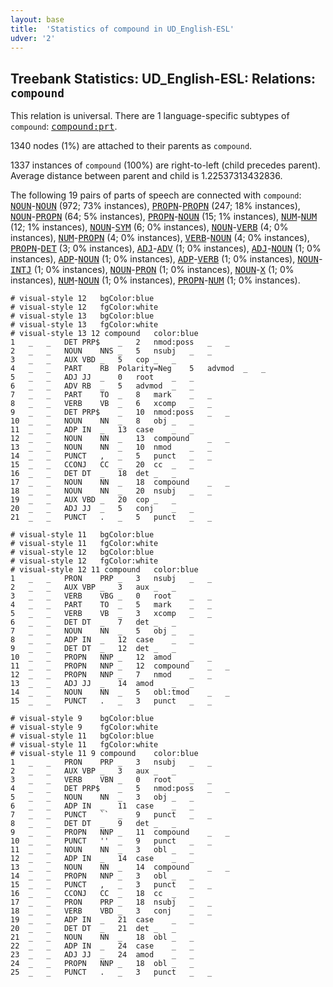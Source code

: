 ```yaml
---
layout: base
title:  'Statistics of compound in UD_English-ESL'
udver: '2'
---
```


## Treebank Statistics: UD_English-ESL: Relations: `compound`

This relation is universal.
There are 1 language-specific subtypes of `compound`: <tt><a href="en_esl-dep-compound-prt.html">compound:prt</a></tt>.

1340 nodes (1%) are attached to their parents as `compound`.

1337 instances of `compound` (100%) are right-to-left (child precedes parent).
Average distance between parent and child is 1.22537313432836.

The following 19 pairs of parts of speech are connected with `compound`: <tt><a href="en_esl-pos-NOUN.html">NOUN</a></tt>-<tt><a href="en_esl-pos-NOUN.html">NOUN</a></tt> (972; 73% instances), <tt><a href="en_esl-pos-PROPN.html">PROPN</a></tt>-<tt><a href="en_esl-pos-PROPN.html">PROPN</a></tt> (247; 18% instances), <tt><a href="en_esl-pos-NOUN.html">NOUN</a></tt>-<tt><a href="en_esl-pos-PROPN.html">PROPN</a></tt> (64; 5% instances), <tt><a href="en_esl-pos-PROPN.html">PROPN</a></tt>-<tt><a href="en_esl-pos-NOUN.html">NOUN</a></tt> (15; 1% instances), <tt><a href="en_esl-pos-NUM.html">NUM</a></tt>-<tt><a href="en_esl-pos-NUM.html">NUM</a></tt> (12; 1% instances), <tt><a href="en_esl-pos-NOUN.html">NOUN</a></tt>-<tt><a href="en_esl-pos-SYM.html">SYM</a></tt> (6; 0% instances), <tt><a href="en_esl-pos-NOUN.html">NOUN</a></tt>-<tt><a href="en_esl-pos-VERB.html">VERB</a></tt> (4; 0% instances), <tt><a href="en_esl-pos-NUM.html">NUM</a></tt>-<tt><a href="en_esl-pos-PROPN.html">PROPN</a></tt> (4; 0% instances), <tt><a href="en_esl-pos-VERB.html">VERB</a></tt>-<tt><a href="en_esl-pos-NOUN.html">NOUN</a></tt> (4; 0% instances), <tt><a href="en_esl-pos-PROPN.html">PROPN</a></tt>-<tt><a href="en_esl-pos-DET.html">DET</a></tt> (3; 0% instances), <tt><a href="en_esl-pos-ADJ.html">ADJ</a></tt>-<tt><a href="en_esl-pos-ADV.html">ADV</a></tt> (1; 0% instances), <tt><a href="en_esl-pos-ADJ.html">ADJ</a></tt>-<tt><a href="en_esl-pos-NOUN.html">NOUN</a></tt> (1; 0% instances), <tt><a href="en_esl-pos-ADP.html">ADP</a></tt>-<tt><a href="en_esl-pos-NOUN.html">NOUN</a></tt> (1; 0% instances), <tt><a href="en_esl-pos-ADP.html">ADP</a></tt>-<tt><a href="en_esl-pos-VERB.html">VERB</a></tt> (1; 0% instances), <tt><a href="en_esl-pos-NOUN.html">NOUN</a></tt>-<tt><a href="en_esl-pos-INTJ.html">INTJ</a></tt> (1; 0% instances), <tt><a href="en_esl-pos-NOUN.html">NOUN</a></tt>-<tt><a href="en_esl-pos-PRON.html">PRON</a></tt> (1; 0% instances), <tt><a href="en_esl-pos-NOUN.html">NOUN</a></tt>-<tt><a href="en_esl-pos-X.html">X</a></tt> (1; 0% instances), <tt><a href="en_esl-pos-NUM.html">NUM</a></tt>-<tt><a href="en_esl-pos-NOUN.html">NOUN</a></tt> (1; 0% instances), <tt><a href="en_esl-pos-PROPN.html">PROPN</a></tt>-<tt><a href="en_esl-pos-NUM.html">NUM</a></tt> (1; 0% instances).


~~~ conllu
# visual-style 12	bgColor:blue
# visual-style 12	fgColor:white
# visual-style 13	bgColor:blue
# visual-style 13	fgColor:white
# visual-style 13 12 compound	color:blue
1	_	_	DET	PRP$	_	2	nmod:poss	_	_
2	_	_	NOUN	NNS	_	5	nsubj	_	_
3	_	_	AUX	VBD	_	5	cop	_	_
4	_	_	PART	RB	Polarity=Neg	5	advmod	_	_
5	_	_	ADJ	JJ	_	0	root	_	_
6	_	_	ADV	RB	_	5	advmod	_	_
7	_	_	PART	TO	_	8	mark	_	_
8	_	_	VERB	VB	_	6	xcomp	_	_
9	_	_	DET	PRP$	_	10	nmod:poss	_	_
10	_	_	NOUN	NN	_	8	obj	_	_
11	_	_	ADP	IN	_	13	case	_	_
12	_	_	NOUN	NN	_	13	compound	_	_
13	_	_	NOUN	NN	_	10	nmod	_	_
14	_	_	PUNCT	,	_	5	punct	_	_
15	_	_	CCONJ	CC	_	20	cc	_	_
16	_	_	DET	DT	_	18	det	_	_
17	_	_	NOUN	NN	_	18	compound	_	_
18	_	_	NOUN	NN	_	20	nsubj	_	_
19	_	_	AUX	VBD	_	20	cop	_	_
20	_	_	ADJ	JJ	_	5	conj	_	_
21	_	_	PUNCT	.	_	5	punct	_	_

~~~


~~~ conllu
# visual-style 11	bgColor:blue
# visual-style 11	fgColor:white
# visual-style 12	bgColor:blue
# visual-style 12	fgColor:white
# visual-style 12 11 compound	color:blue
1	_	_	PRON	PRP	_	3	nsubj	_	_
2	_	_	AUX	VBP	_	3	aux	_	_
3	_	_	VERB	VBG	_	0	root	_	_
4	_	_	PART	TO	_	5	mark	_	_
5	_	_	VERB	VB	_	3	xcomp	_	_
6	_	_	DET	DT	_	7	det	_	_
7	_	_	NOUN	NN	_	5	obj	_	_
8	_	_	ADP	IN	_	12	case	_	_
9	_	_	DET	DT	_	12	det	_	_
10	_	_	PROPN	NNP	_	12	amod	_	_
11	_	_	PROPN	NNP	_	12	compound	_	_
12	_	_	PROPN	NNP	_	7	nmod	_	_
13	_	_	ADJ	JJ	_	14	amod	_	_
14	_	_	NOUN	NN	_	5	obl:tmod	_	_
15	_	_	PUNCT	.	_	3	punct	_	_

~~~


~~~ conllu
# visual-style 9	bgColor:blue
# visual-style 9	fgColor:white
# visual-style 11	bgColor:blue
# visual-style 11	fgColor:white
# visual-style 11 9 compound	color:blue
1	_	_	PRON	PRP	_	3	nsubj	_	_
2	_	_	AUX	VBP	_	3	aux	_	_
3	_	_	VERB	VBN	_	0	root	_	_
4	_	_	DET	PRP$	_	5	nmod:poss	_	_
5	_	_	NOUN	NN	_	3	obj	_	_
6	_	_	ADP	IN	_	11	case	_	_
7	_	_	PUNCT	``	_	9	punct	_	_
8	_	_	DET	DT	_	9	det	_	_
9	_	_	PROPN	NNP	_	11	compound	_	_
10	_	_	PUNCT	''	_	9	punct	_	_
11	_	_	NOUN	NN	_	3	obl	_	_
12	_	_	ADP	IN	_	14	case	_	_
13	_	_	NOUN	NN	_	14	compound	_	_
14	_	_	PROPN	NNP	_	3	obl	_	_
15	_	_	PUNCT	,	_	3	punct	_	_
16	_	_	CCONJ	CC	_	18	cc	_	_
17	_	_	PRON	PRP	_	18	nsubj	_	_
18	_	_	VERB	VBD	_	3	conj	_	_
19	_	_	ADP	IN	_	21	case	_	_
20	_	_	DET	DT	_	21	det	_	_
21	_	_	NOUN	NN	_	18	obl	_	_
22	_	_	ADP	IN	_	24	case	_	_
23	_	_	ADJ	JJ	_	24	amod	_	_
24	_	_	PROPN	NNP	_	18	obl	_	_
25	_	_	PUNCT	.	_	3	punct	_	_

~~~



